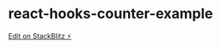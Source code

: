 # react-hooks-counter-example

[Edit on StackBlitz ⚡️](https://stackblitz.com/edit/react-hooks-counter-example-o3zpex)